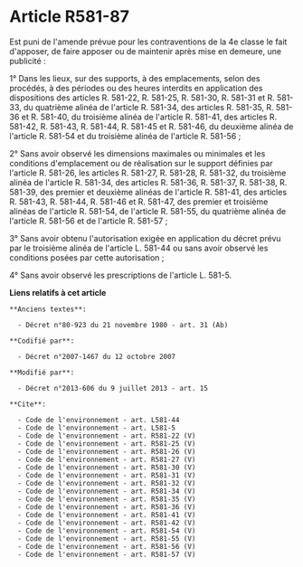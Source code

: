 # Article R581-87

Est puni de l'amende prévue pour les contraventions de la 4e classe le fait d'apposer, de faire apposer ou de maintenir après
mise en demeure, une publicité : 

1° Dans les lieux, sur des supports, à des emplacements, selon des procédés, à des périodes ou des heures interdits en
application des dispositions des articles R. 581-22, R. 581-25, R. 581-30, R. 581-31 et R. 581-33, du quatrième alinéa de
l'article R. 581-34, des articles R. 581-35, R. 581-36 et R. 581-40, du troisième alinéa de l'article R. 581-41, des articles
R. 581-42, R. 581-43, R. 581-44, R. 581-45 et R. 581-46, du deuxième alinéa de l'article R. 581-54 et du troisième alinéa de
l'article R. 581-56 ; 

2° Sans avoir observé les dimensions maximales ou minimales et les conditions d'emplacement ou de réalisation sur le support
définies par l'article R. 581-26, les articles R. 581-27, R. 581-28, R. 581-32, du troisième alinéa de l'article R. 581-34,
des articles R. 581-36, R. 581-37, R. 581-38, R. 581-39, des premier et deuxième alinéas de l'article R. 581-41, des articles
R. 581-43, R. 581-44, R. 581-46 et R. 581-47, des premier et troisième alinéas de l'article R. 581-54, de l'article R.
581-55, du quatrième alinéa de l'article R. 581-56 et de l'article R. 581-57 ; 

3° Sans avoir obtenu l'autorisation exigée en application du décret prévu par le troisième alinéa de l'article L. 581-44 ou
sans avoir observé les conditions posées par cette autorisation ; 

4° Sans avoir observé les prescriptions de l'article L. 581-5.

**Liens relatifs à cet article**

	**Anciens textes**:

	  - Décret n°80-923 du 21 novembre 1980 - art. 31 (Ab)

	**Codifié par**:

	  - Décret n°2007-1467 du 12 octobre 2007

	**Modifié par**:

	  - Décret n°2013-606 du 9 juillet 2013 - art. 15

	**Cite**:

	  - Code de l'environnement - art. L581-44
	  - Code de l'environnement - art. L581-5
	  - Code de l'environnement - art. R581-22 (V)
	  - Code de l'environnement - art. R581-25 (V)
	  - Code de l'environnement - art. R581-26 (V)
	  - Code de l'environnement - art. R581-27 (V)
	  - Code de l'environnement - art. R581-30 (V)
	  - Code de l'environnement - art. R581-31 (V)
	  - Code de l'environnement - art. R581-32 (V)
	  - Code de l'environnement - art. R581-34 (V)
	  - Code de l'environnement - art. R581-35 (V)
	  - Code de l'environnement - art. R581-36 (V)
	  - Code de l'environnement - art. R581-41 (V)
	  - Code de l'environnement - art. R581-42 (V)
	  - Code de l'environnement - art. R581-54 (V)
	  - Code de l'environnement - art. R581-55 (V)
	  - Code de l'environnement - art. R581-56 (V)
	  - Code de l'environnement - art. R581-57 (V)
